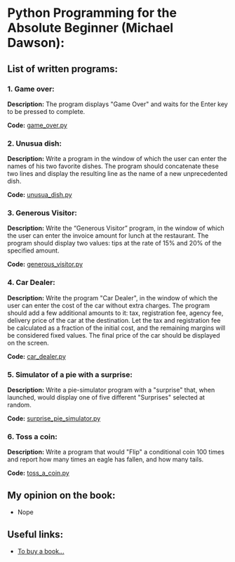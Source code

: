 # Python Programming for the Absolute Beginner (Michael Dawson):
## List of written programs:
### 1. Game over:
**Description:** The program displays "Game Over" and waits for the Enter key to be pressed to complete.

**Code:** [game_over.py](./python_programming_for_the_absolute_beginner/game_over.py)

### 2. Unusua dish:
**Description:** Write a program in the window of which the user can enter the names of his two favorite dishes. The program 
should concatenate these two lines and display the resulting line as the name of a new unprecedented dish.

**Code:** [unusua_dish.py](./python_programming_for_the_absolute_beginner/unusua_dish.py)

### 3. Generous Visitor:
**Description:** Write the “Generous Visitor” program, in the window of which the user can enter the invoice amount for lunch 
at the restaurant. The program should display two values: tips at the rate of 15% and 20% of the specified amount.

**Code:** [generous_visitor.py](./python_programming_for_the_absolute_beginner/generous_visitor.py)

### 4. Car Dealer:
**Description:** Write the program "Car Dealer", in the window of which the user can enter the cost of the car without extra 
charges. The program should add a few additional amounts to it: tax, registration fee, agency fee, delivery price of the car 
at the destination. Let the tax and registration fee be calculated as a fraction of the initial cost, and the remaining margins 
will be considered fixed values. The final price of the car should be displayed on the screen.

**Code:** [car_dealer.py](./python_programming_for_the_absolute_beginner/car_dealer.py)

### 5. Simulator of a pie with a surprise:
**Description:** Write a pie-simulator program with a "surprise" that, when launched, would display one of five different 
"Surprises" selected at random.

**Code:** [surprise_pie_simulator.py](./python_programming_for_the_absolute_beginner/surprise_pie_simulator.py)

### 6. Toss a coin:
**Description:** Write a program that would "Flip" a conditional coin 100 times and report how many times an eagle has 
fallen, and how many tails.

**Code:** [toss_a_coin.py](./python_programming_for_the_absolute_beginner/toss_a_coin.py)

## My opinion on the book:
- Nope

## Useful links:
- [To buy a book...](https://www.amazon.com/Python-Programming-Absolute-Beginner-3rd/dp/1435455002)
